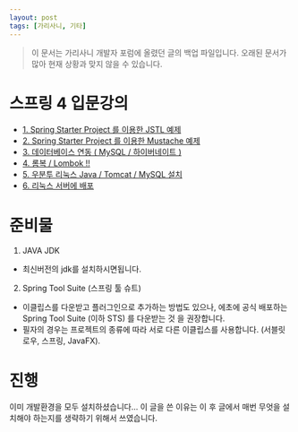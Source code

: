 ```yaml
---
layout: post
tags: [가리사니, 기타]
---
```


> 이 문서는 가리사니 개발자 포럼에 올렸던 글의 백업 파일입니다.
오래된 문서가 많아 현재 상황과 맞지 않을 수 있습니다.


# 스프링 4 입문강의
- [1. Spring Starter Project 를 이용한 JSTL 예제](/lab?topicId=212)
- [2. Spring Starter Project 를 이용한 Mustache 예제 ](/lab?topicId=213)
- [3. 데이터베이스 연동 ( MySQL / 하이버네이트 ) ](/lab?topicId=214)
- [4. 롬복 / Lombok !! ](/lab?topicId=215)
- [5. 우분투 리눅스 Java / Tomcat / MySQL 설치 ](/lab?topicId=216)
- [6. 리눅스 서버에 배포](/lab?topicId=217)


# 준비물
1. JAVA JDK
- 최신버전의 jdk를 설치하시면됩니다.
2. Spring Tool Suite (스프링 툴 슈트)
- 이클립스를 다운받고 플러그인으로 추가하는 방법도 있으나, 에초에 공식 배포하는 Spring Tool Suite (이하 STS) 를 다운받는 것 을 권장합니다.
- 필자의 경우는 프로젝트의 종류에 따라 서로 다른 이클립스를 사용합니다. (서블릿 로우, 스프링, JavaFX).


# 진행
이미 개발환경을 모두 설치하셨습니다...
이 글을 쓴 이유는 이 후 글에서 매번 무엇을 설치해야 하는지를 생략하기 위해서 쓰였습니다.